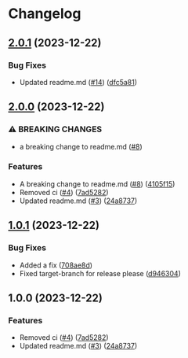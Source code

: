# Changelog

## [2.0.1](https://github.com/daantimmer/workflow-playground/compare/v2.0.0...v2.0.1) (2023-12-22)


### Bug Fixes

* Updated readme.md ([#14](https://github.com/daantimmer/workflow-playground/issues/14)) ([dfc5a81](https://github.com/daantimmer/workflow-playground/commit/dfc5a818787d23b50cb427ab248e5e6df864547a))

## [2.0.0](https://github.com/daantimmer/workflow-playground/compare/v1.0.1...v2.0.0) (2023-12-22)


### ⚠ BREAKING CHANGES

* a breaking change to readme.md ([#8](https://github.com/daantimmer/workflow-playground/issues/8))

### Features

* A breaking change to readme.md ([#8](https://github.com/daantimmer/workflow-playground/issues/8)) ([4105f15](https://github.com/daantimmer/workflow-playground/commit/4105f15643635a624b5a91e14dd514a261cfb655))
* Removed ci ([#4](https://github.com/daantimmer/workflow-playground/issues/4)) ([7ad5282](https://github.com/daantimmer/workflow-playground/commit/7ad52821ab50c4a1d8a1a835f591bc0c8828d040))
* Updated readme.md ([#3](https://github.com/daantimmer/workflow-playground/issues/3)) ([24a8737](https://github.com/daantimmer/workflow-playground/commit/24a873770d7a56c0fcf68350d5cfcc2833bc5f64))

## [1.0.1](https://github.com/daantimmer/workflow-playground/compare/v1.0.0...v1.0.1) (2023-12-22)


### Bug Fixes

* Added a fix ([708ae8d](https://github.com/daantimmer/workflow-playground/commit/708ae8d40e686937ae3bfe2c68c4beab011a8a64))
* Fixed target-branch for release please ([d946304](https://github.com/daantimmer/workflow-playground/commit/d946304bf34b2db09d040089ae0e511e596e739f))

## 1.0.0 (2023-12-22)


### Features

* Removed ci ([#4](https://github.com/daantimmer/workflow-playground/issues/4)) ([7ad5282](https://github.com/daantimmer/workflow-playground/commit/7ad52821ab50c4a1d8a1a835f591bc0c8828d040))
* Updated readme.md ([#3](https://github.com/daantimmer/workflow-playground/issues/3)) ([24a8737](https://github.com/daantimmer/workflow-playground/commit/24a873770d7a56c0fcf68350d5cfcc2833bc5f64))
